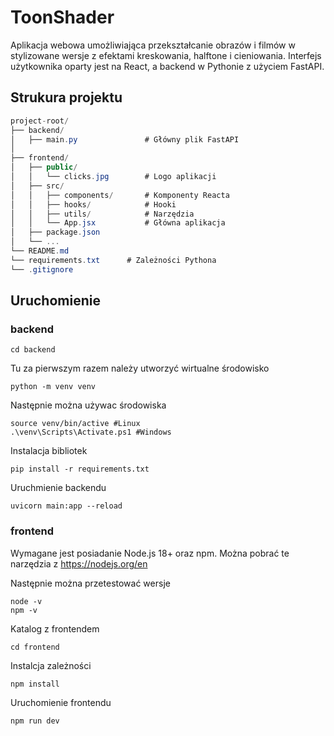 # ToonShader
Aplikacja webowa umożliwiająca przekształcanie obrazów i filmów w stylizowane wersje z efektami kreskowania, halftone i cieniowania. Interfejs użytkownika oparty jest na React, a backend w Pythonie z użyciem FastAPI.
## Strukura projektu
```csharp
project-root/
├── backend/
│   ├── main.py               # Główny plik FastAPI
│   
├── frontend/
│   ├── public/
│   │   └── clicks.jpg        # Logo aplikacji
│   ├── src/
│   │   ├── components/       # Komponenty Reacta
│   │   ├── hooks/            # Hooki
│   │   ├── utils/            # Narzędzia
│   │   └── App.jsx           # Główna aplikacja
│   ├── package.json
│   └── ...
└── README.md
└── requirements.txt      # Zależności Pythona
└── .gitignore
```
## Uruchomienie
  ### backend 
```
cd backend
```
Tu za pierwszym razem należy utworzyć wirtualne środowisko
```
python -m venv venv
```
Następnie można używac środowiska
```
source venv/bin/active #Linux
.\venv\Scripts\Activate.ps1 #Windows
```
Instalacja bibliotek
```
pip install -r requirements.txt
```
Uruchmienie backendu
```
uvicorn main:app --reload  
```

  ### frontend

Wymagane jest posiadanie Node.js 18+ oraz npm.
Można pobrać te narzędzia z https://nodejs.org/en

Następnie można przetestować wersje
```
node -v
npm -v
```
Katalog z frontendem
```
cd frontend
```
Instalcja zależności
```
npm install
```
Uruchomienie frontendu
```
npm run dev
```
